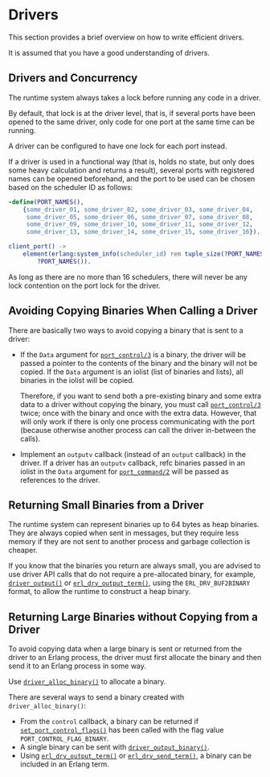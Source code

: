 <!--
%CopyrightBegin%

SPDX-License-Identifier: Apache-2.0

Copyright Ericsson AB 2023-2025. All Rights Reserved.

Licensed under the Apache License, Version 2.0 (the "License");
you may not use this file except in compliance with the License.
You may obtain a copy of the License at

    http://www.apache.org/licenses/LICENSE-2.0

Unless required by applicable law or agreed to in writing, software
distributed under the License is distributed on an "AS IS" BASIS,
WITHOUT WARRANTIES OR CONDITIONS OF ANY KIND, either express or implied.
See the License for the specific language governing permissions and
limitations under the License.

%CopyrightEnd%
-->
# Drivers

This section provides a brief overview on how to write efficient drivers.

It is assumed that you have a good understanding of drivers.

## Drivers and Concurrency

The runtime system always takes a lock before running any code in a driver.

By default, that lock is at the driver level, that is, if several ports have
been opened to the same driver, only code for one port at the same time can be
running.

A driver can be configured to have one lock for each port instead.

If a driver is used in a functional way (that is, holds no state, but only does
some heavy calculation and returns a result), several ports with registered
names can be opened beforehand, and the port to be used can be chosen based on
the scheduler ID as follows:

```erlang
-define(PORT_NAMES(),
	{some_driver_01, some_driver_02, some_driver_03, some_driver_04,
	 some_driver_05, some_driver_06, some_driver_07, some_driver_08,
	 some_driver_09, some_driver_10, some_driver_11, some_driver_12,
	 some_driver_13, some_driver_14, some_driver_15, some_driver_16}).

client_port() ->
    element(erlang:system_info(scheduler_id) rem tuple_size(?PORT_NAMES()) + 1,
	    ?PORT_NAMES()).
```

As long as there are no more than 16 schedulers, there will never be any lock
contention on the port lock for the driver.

## Avoiding Copying Binaries When Calling a Driver

There are basically two ways to avoid copying a binary that is sent to a driver:

- If the `Data` argument for [`port_control/3`](`erlang:port_control/3`) is a
  binary, the driver will be passed a pointer to the contents of the binary and
  the binary will not be copied. If the `Data` argument is an iolist (list of
  binaries and lists), all binaries in the iolist will be copied.

  Therefore, if you want to send both a pre-existing binary and some extra data
  to a driver without copying the binary, you must call
  [`port_control/3`](`port_control/3`) twice; once with the binary and once with
  the extra data. However, that will only work if there is only one process
  communicating with the port (because otherwise another process can call the
  driver in-between the calls).

- Implement an `outputv` callback (instead of an `output` callback) in the
  driver. If a driver has an `outputv` callback, refc binaries passed in an
  iolist in the `Data` argument for [`port_command/2`](`erlang:port_command/2`)
  will be passed as references to the driver.

## Returning Small Binaries from a Driver

The runtime system can represent binaries up to 64 bytes as heap binaries. They
are always copied when sent in messages, but they require less memory if they
are not sent to another process and garbage collection is cheaper.

If you know that the binaries you return are always small, you are advised to
use driver API calls that do not require a pre-allocated binary, for example,
[`driver_output()`](`e:erts:erl_driver.md#driver_output`) or
[`erl_drv_output_term()`](`e:erts:erl_driver.md#erl_drv_output_term`), using the
`ERL_DRV_BUF2BINARY` format, to allow the runtime to construct a heap binary.

## Returning Large Binaries without Copying from a Driver

To avoid copying data when a large binary is sent or returned from the driver to
an Erlang process, the driver must first allocate the binary and then send it to
an Erlang process in some way.

Use [`driver_alloc_binary()`](`e:erts:erl_driver.md#driver_alloc_binary`) to
allocate a binary.

There are several ways to send a binary created with `driver_alloc_binary()`:

- From the `control` callback, a binary can be returned if
  [`set_port_control_flags()`](`e:erts:erl_driver.md#set_port_control_flags`) has
  been called with the flag value `PORT_CONTROL_FLAG_BINARY`.
- A single binary can be sent with
  [`driver_output_binary()`](`e:erts:erl_driver.md#driver_output_binary`).
- Using [`erl_drv_output_term()`](`e:erts:erl_driver.md#erl_drv_output_term`) or
  [`erl_drv_send_term()`](`e:erts:erl_driver.md#erl_drv_send_term`), a binary can
  be included in an Erlang term.
